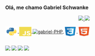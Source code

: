 ### Olá, me chamo Gabriel Schwanke

<div align="center">
  <a href="https://github.com/gabrielschwanke">
  <img height="120em" src="https://github-readme-stats.vercel.app/api?username=gabrielschwanke&show_icons=true&theme=nord&include_all_commits=true&count_private=true"/>
  <img height="120em" src="https://github-readme-stats.vercel.app/api/top-langs/?username=gabrielschwanke&layout=compact&langs_count=7&theme=nord"/>
</div>

<div style="display: inline_block"><br>
  <img align="center" alt="gabriel-Python" height="30" width="40" src="https://raw.githubusercontent.com/devicons/devicon/master/icons/python/python-original.svg">
  <img align="center" alt="gabriel-Js" height="30" width="40" src="https://raw.githubusercontent.com/devicons/devicon/master/icons/javascript/javascript-plain.svg">
  <img align="center" alt="gabriel-PHP" height="30" width="40" src="https://cdn.jsdelivr.net/gh/devicons/devicon@latest/icons/aarch64/aarch64-original.svg">
  <img align="center" alt="gabriel-CSS" height="30" width="40" src="https://raw.githubusercontent.com/devicons/devicon/master/icons/css3/css3-original.svg">
  <img align="center" alt="gabriel-HTML" height="30" width="40" src="https://raw.githubusercontent.com/devicons/devicon/master/icons/html5/html5-original.svg">
</div>

##

<div> 
  <a href ="https://api.whatsapp.com/send?phone=5553984619707&text=Ol%C3%A1%20me%20chamo%20Gabriel%2C%20como%20posso%20te%20ajudar%3F%20"><img src="https://img.shields.io/badge/WhatsApp-25D366?style=for-the-badge&logo=whatsapp&logoColor=white" target"_blank"></a>
  <a href="https://www.instagram.com/gabriel.schwanke/" target="_blank"><img src="https://img.shields.io/badge/-Instagram-%23E4405F?style=for-the-badge&logo=instagram&logoColor=white" target="_blank"></a>
  <a href = "mailto:contato.schwanke@gmail.com"><img src="https://img.shields.io/badge/-Gmail-%23333?style=for-the-badge&logo=gmail&logoColor=red" target="_blank"></a>
  <a href="https://www.linkedin.com/in/gabriel-schwanke-4a2297235/" target="_blank"><img src="https://img.shields.io/badge/-LinkedIn-%230077B5?style=for-the-badge&logo=linkedin&logoColor=white" target="_blank"></a> 
  
</div>
